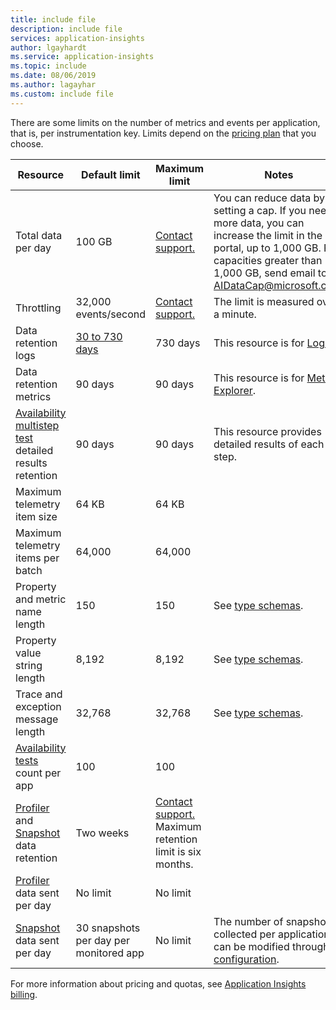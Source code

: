 ```yaml
---
title: include file
description: include file
services: application-insights
author: lgayhardt
ms.service: application-insights
ms.topic: include
ms.date: 08/06/2019
ms.author: lagayhar
ms.custom: include file
---
```


There are some limits on the number of metrics and events per application, that is, per instrumentation key. Limits depend on the [pricing plan](https://azure.microsoft.com/pricing/details/application-insights/) that you choose.

| Resource | Default limit| Maximum limit | Notes |
|---|---|---|---|
| Total data per day | 100 GB | [Contact support.](https://azure.microsoft.com/support/options/) | You can reduce data by setting a cap. If you need more data, you can increase the limit in the portal, up to 1,000 GB. For capacities greater than 1,000 GB, send email to AIDataCap@microsoft.com.
| Throttling | 32,000 events/second | [Contact support.](https://azure.microsoft.com/support/options/) | The limit is measured over a minute.
| Data retention logs | [30 to 730 days](../articles/azure-monitor/logs/data-retention-archive.md)  | 730 days | This resource is for [Logs](../articles/azure-monitor/logs/log-query-overview.md).
| Data retention metrics | 90 days | 90 days | This resource is for [Metrics Explorer](../articles/azure-monitor/essentials/metrics-charts.md).
| [Availability multistep test](/previous-versions/azure/azure-monitor/app/availability-multistep) detailed results retention | 90 days | 90 days | This resource provides detailed results of each step.
| Maximum telemetry item size | 64 KB | 64 KB | |
| Maximum telemetry items per batch | 64,000 | 64,000 | |
| Property and metric name length | 150 | 150 | See [type schemas](../articles/azure-monitor/app/data-model.md).
| Property value string length | 8,192 | 8,192 | See [type schemas](../articles/azure-monitor/app/data-model.md).
| Trace and exception message length | 32,768 | 32,768 | See [type schemas](../articles/azure-monitor/app/data-model.md).
| [Availability tests](/previous-versions/azure/azure-monitor/app/monitor-web-app-availability) count per app | 100 | 100 | |
| [Profiler](../articles/azure-monitor/app/profiler.md) and [Snapshot](../articles/azure-monitor/app/snapshot-debugger.md) data retention | Two weeks | [Contact support.](https://azure.microsoft.com/support/options/) Maximum retention limit is six months. | |
| [Profiler](../articles/azure-monitor/app/profiler.md) data sent per day | No limit | No limit | |
| [Snapshot](../articles/azure-monitor/app/snapshot-debugger.md) data sent per day | 30 snapshots per day per monitored app | No limit | The number of snapshots collected per application can be modified through [configuration](../articles/azure-monitor/app/snapshot-debugger-vm.md). |

For more information about pricing and quotas, see [Application Insights billing](../articles/azure-monitor/logs/cost-logs.md#application-insights-billing).
